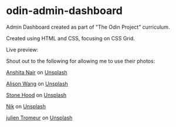 # odin-admin-dashboard

Admin Dashboard created as part of "The Odin Project" curriculum.

Created using HTML and CSS, focusing on CSS Grid.

Live preview:

Shout out to the following for allowing me to use their photos:

<a href="https://unsplash.com/@anshitan?utm_content=creditCopyText&utm_medium=referral&utm_source=unsplash">Anshita Nair</a> on <a href="https://unsplash.com/photos/an-orange-cartoon-character-with-two-eyes-and-a-backpack-0rxLLHD1XxA?utm_content=creditCopyText&utm_medium=referral&utm_source=unsplash">Unsplash</a>

<a href="https://unsplash.com/@alison_wang?utm_content=creditCopyText&utm_medium=referral&utm_source=unsplash">Alison Wang</a> on <a href="https://unsplash.com/photos/yellow-and-black-robot-toy-mou0S7ViElQ?utm_content=creditCopyText&utm_medium=referral&utm_source=unsplash">Unsplash</a>

<a href="https://unsplash.com/@stonehood?utm_content=creditCopyText&utm_medium=referral&utm_source=unsplash">Stone Hood</a> on <a href="https://unsplash.com/photos/girl-in-yellow-and-blue-dress-holding-white-balloon-sfAEazGOY0M?utm_content=creditCopyText&utm_medium=referral&utm_source=unsplash">Unsplash</a>

<a href="https://unsplash.com/@helloimnik?utm_content=creditCopyText&utm_medium=referral&utm_source=unsplash">Nik</a> on <a href="https://unsplash.com/photos/marvel-spider-man-action-figure-Oklzj82ffsQ?utm_content=creditCopyText&utm_medium=referral&utm_source=unsplash">Unsplash</a>

<a href="https://unsplash.com/@julientromeur?utm_content=creditCopyText&utm_medium=referral&utm_source=unsplash">julien Tromeur</a> on <a href="https://unsplash.com/photos/a-cartoon-character-wearing-a-face-mask-and-running-6-adg66qleM?utm_content=creditCopyText&utm_medium=referral&utm_source=unsplash">Unsplash</a>
